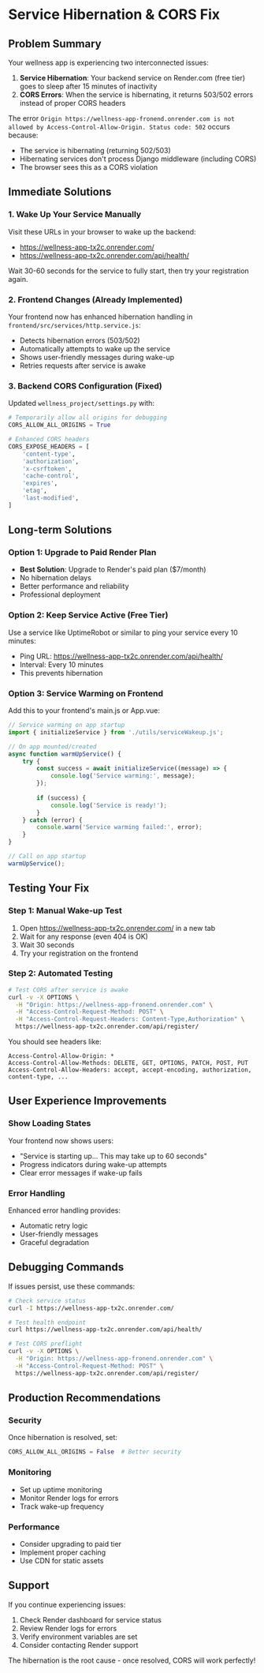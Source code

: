 # Service Hibernation & CORS Fix

## Problem Summary

Your wellness app is experiencing two interconnected issues:

1. **Service Hibernation**: Your backend service on Render.com (free tier) goes to sleep after 15 minutes of inactivity
2. **CORS Errors**: When the service is hibernating, it returns 503/502 errors instead of proper CORS headers

The error `Origin https://wellness-app-fronend.onrender.com is not allowed by Access-Control-Allow-Origin. Status code: 502` occurs because:
- The service is hibernating (returning 502/503)
- Hibernating services don't process Django middleware (including CORS)
- The browser sees this as a CORS violation

## Immediate Solutions

### 1. Wake Up Your Service Manually

Visit these URLs in your browser to wake up the backend:
- https://wellness-app-tx2c.onrender.com/
- https://wellness-app-tx2c.onrender.com/api/health/

Wait 30-60 seconds for the service to fully start, then try your registration again.

### 2. Frontend Changes (Already Implemented)

Your frontend now has enhanced hibernation handling in `frontend/src/services/http.service.js`:
- Detects hibernation errors (503/502)
- Automatically attempts to wake up the service
- Shows user-friendly messages during wake-up
- Retries requests after service is awake

### 3. Backend CORS Configuration (Fixed)

Updated `wellness_project/settings.py` with:
```python
# Temporarily allow all origins for debugging
CORS_ALLOW_ALL_ORIGINS = True

# Enhanced CORS headers
CORS_EXPOSE_HEADERS = [
    'content-type',
    'authorization',
    'x-csrftoken',
    'cache-control',
    'expires',
    'etag',
    'last-modified',
]
```

## Long-term Solutions

### Option 1: Upgrade to Paid Render Plan
- **Best Solution**: Upgrade to Render's paid plan ($7/month)
- No hibernation delays
- Better performance and reliability
- Professional deployment

### Option 2: Keep Service Active (Free Tier)
Use a service like UptimeRobot or similar to ping your service every 10 minutes:
- Ping URL: https://wellness-app-tx2c.onrender.com/api/health/
- Interval: Every 10 minutes
- This prevents hibernation

### Option 3: Service Warming on Frontend
Add this to your frontend's main.js or App.vue:

```javascript
// Service warming on app startup
import { initializeService } from './utils/serviceWakeup.js';

// On app mounted/created
async function warmUpService() {
    try {
        const success = await initializeService((message) => {
            console.log('Service warming:', message);
        });
        
        if (success) {
            console.log('Service is ready!');
        }
    } catch (error) {
        console.warn('Service warming failed:', error);
    }
}

// Call on app startup
warmUpService();
```

## Testing Your Fix

### Step 1: Manual Wake-up Test
1. Open https://wellness-app-tx2c.onrender.com/ in a new tab
2. Wait for any response (even 404 is OK)
3. Wait 30 seconds
4. Try your registration on the frontend

### Step 2: Automated Testing
```bash
# Test CORS after service is awake
curl -v -X OPTIONS \
  -H "Origin: https://wellness-app-fronend.onrender.com" \
  -H "Access-Control-Request-Method: POST" \
  -H "Access-Control-Request-Headers: Content-Type,Authorization" \
  https://wellness-app-tx2c.onrender.com/api/register/
```

You should see headers like:
```
Access-Control-Allow-Origin: *
Access-Control-Allow-Methods: DELETE, GET, OPTIONS, PATCH, POST, PUT
Access-Control-Allow-Headers: accept, accept-encoding, authorization, content-type, ...
```

## User Experience Improvements

### Show Loading States
Your frontend now shows users:
- "Service is starting up... This may take up to 60 seconds"
- Progress indicators during wake-up attempts
- Clear error messages if wake-up fails

### Error Handling
Enhanced error handling provides:
- Automatic retry logic
- User-friendly messages
- Graceful degradation

## Debugging Commands

If issues persist, use these commands:

```bash
# Check service status
curl -I https://wellness-app-tx2c.onrender.com/

# Test health endpoint
curl https://wellness-app-tx2c.onrender.com/api/health/

# Test CORS preflight
curl -v -X OPTIONS \
  -H "Origin: https://wellness-app-fronend.onrender.com" \
  -H "Access-Control-Request-Method: POST" \
  https://wellness-app-tx2c.onrender.com/api/register/
```

## Production Recommendations

### Security
Once hibernation is resolved, set:
```python
CORS_ALLOW_ALL_ORIGINS = False  # Better security
```

### Monitoring
- Set up uptime monitoring
- Monitor Render logs for errors
- Track wake-up frequency

### Performance
- Consider upgrading to paid tier
- Implement proper caching
- Use CDN for static assets

## Support

If you continue experiencing issues:
1. Check Render dashboard for service status
2. Review Render logs for errors
3. Verify environment variables are set
4. Consider contacting Render support

The hibernation is the root cause - once resolved, CORS will work perfectly!